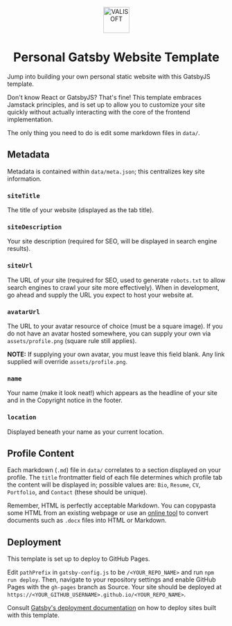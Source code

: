 <p align="center">
  <a href="https://www.valisoft.net">
    <img alt="VALISOFT" src="https://www.valisoft.net/static/3db2e06a9b6a1199b4a018386ef35215/1b5b9/roundel.png" width="60" />
  </a>
</p>
<h1 align="center">Personal Gatsby Website Template</h1>

Jump into building your own personal static website with this GatsbyJS template.

Don't know React or GatsbyJS? That's fine! This template embraces Jamstack
principles, and is set up to allow you to customize your site quickly without
actually interacting with the core of the frontend implementation.

The only thing you need to do is edit some markdown files in `data/`.

## Metadata

Metadata is contained within `data/meta.json`; this centralizes key site
information.

### `siteTitle`

The title of your website (displayed as the tab title).

### `siteDescription`

Your site description (required for SEO, will be displayed in search engine
results).

### `siteUrl`

The URL of your site (required for SEO, used to generate `robots.txt` to allow
search engines to crawl your site more effectively). When in development, go
ahead and supply the URL you expect to host your website at.

### `avatarUrl`

The URL to your avatar resource of choice (must be a square image). If you do
not have an avatar hosted somewhere, you can supply your own via
`assets/profile.png` (square rule still applies).

**NOTE:** If supplying your own avatar, you must leave this field blank. Any
link supplied will override `assets/profile.png`.

### `name`

Your name (make it look neat!) which appears as the headline of your site and in
the Copyright notice in the footer.

### `location`

Displayed beneath your name as your current location.

## Profile Content

Each markdown (`.md`) file in `data/` correlates to a section displayed on your
profile. The `title` frontmatter field of each file determines which profile tab
the content will be displayed in; possible values are: `Bio`, `Resume`, `CV`,
`Portfolio`, and `Contact` (these should be unique).

Remember, HTML is perfectly acceptable Markdown. You can copypasta some HTML
from an existing webpage or use an [online tool](https://word2md.com/) to
convert documents such as `.docx` files into HTML or Markdown.

## Deployment

This template is set up to deploy to GitHub Pages.

Edit `pathPrefix` in `gatsby-config.js` to be `/<YOUR_REPO_NAME>` and run
`npm run deploy`. Then, navigate to your repository settings and enable GitHub
Pages with the `gh-pages` branch as Source. Your site should be deployed at
`https://<YOUR_GITHUB_USERNAME>.github.io/<YOUR_REPO_NAME>`.

Consult
[Gatsby's deployment documentation](https://www.gatsbyjs.com/docs/deploying-and-hosting/)
on how to deploy sites built with this template.
